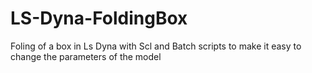 # LS-Dyna-FoldingBox
 Foling of a box in Ls Dyna with Scl and Batch scripts to make it easy to change the parameters of the model
